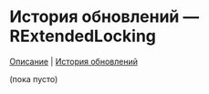 # История обновлений — RExtendedLocking

[Описание](./RExtendedLocking.md) | [История обновлений](./RExtendedLocking.changelog.md)

(пока пусто)
